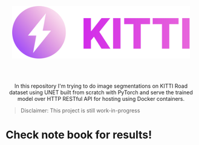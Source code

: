 <div style="text-align:center;margin-bottom:30px">
<p align="center"><img src="./assets/logo.svg" width="470"/></p>
</div>

<br/>

<p align="center">
In this repository I'm trying to do image segmentations on KITTI Road dataset using UNET built from scratch with PyTorch and serve the trained model over HTTP RESTful API for hosting using Docker containers.
</p>

> Disclaimer: This project is still work-in-progress

# Check note book for results!
